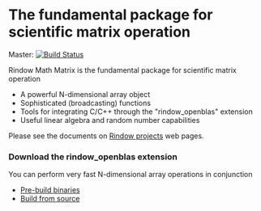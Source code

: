 The fundamental package for scientific matrix operation
=======================================================
Master: [![Build Status](https://travis-ci.com/rindow/rindow-math-matrix.png?branch=master)](https://travis-ci.com/rindow/rindow-math-matrix)

Rindow Math Matrix is the fundamental package for scientific matrix operation

- A powerful N-dimensional array object
- Sophisticated (broadcasting) functions
- Tools for integrating C/C++ through the "rindow_openblas" extension
- Useful linear algebra and random number capabilities



Please see the documents on [Rindow projects](https://rindow.github.io/) web pages.




### Download the rindow_openblas extension

You can perform very fast N-dimensional array operations in conjunction

- [Pre-build binaries](https://github.com/rindow/rindow-openblas-binaries)
- [Build from source](https://github.com/rindow/rindow-openblas)
